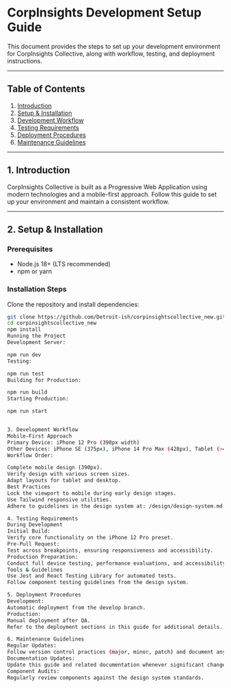 # CorpInsights Development Setup Guide

This document provides the steps to set up your development environment for CorpInsights Collective, along with workflow, testing, and deployment instructions.

---

## Table of Contents

1. [Introduction](#introduction)
2. [Setup & Installation](#setup--installation)
3. [Development Workflow](#development-workflow)
4. [Testing Requirements](#testing-requirements)
5. [Deployment Procedures](#deployment-procedures)
6. [Maintenance Guidelines](#maintenance-guidelines)

---

## 1. Introduction

CorpInsights Collective is built as a Progressive Web Application using modern technologies and a mobile-first approach. Follow this guide to set up your environment and maintain a consistent workflow.

---

## 2. Setup & Installation

### Prerequisites
- Node.js 18+ (LTS recommended)
- npm or yarn

### Installation Steps

Clone the repository and install dependencies:

```bash
git clone https://github.com/Detroit-ish/corpinsightscollective_new.git
cd corpinsightscollective_new
npm install
Running the Project
Development Server:

npm run dev
Testing:

npm run test
Building for Production:

npm run build
Starting Production:

npm run start


3. Development Workflow
Mobile-First Approach
Primary Device: iPhone 12 Pro (390px width)
Other Devices: iPhone SE (375px), iPhone 14 Pro Max (428px), Tablet (>=768px), Desktop (>=1024px)
Workflow Order:

Complete mobile design (390px).
Verify design with various screen sizes.
Adapt layouts for tablet and desktop.
Best Practices
Lock the viewport to mobile during early design stages.
Use Tailwind responsive utilities.
Adhere to guidelines in the design system at: /design/design-system.md

4. Testing Requirements
During Development
Initial Build:
Verify core functionality on the iPhone 12 Pro preset.
Pre-Pull Request:
Test across breakpoints, ensuring responsiveness and accessibility.
Production Preparation:
Conduct full device testing, performance evaluations, and accessibility audits.
Tools & Guidelines
Use Jest and React Testing Library for automated tests.
Follow component testing guidelines from the design system.

5. Deployment Procedures
Development:
Automatic deployment from the develop branch.
Production:
Manual deployment after QA.
Refer to the deployment sections in this guide for additional details.

6. Maintenance Guidelines
Regular Updates:
Follow version control practices (major, minor, patch) and document any breaking changes.
Documentation Updates:
Update this guide and related documentation whenever significant changes are made.
Component Audits:
Regularly review components against the design system standards.
